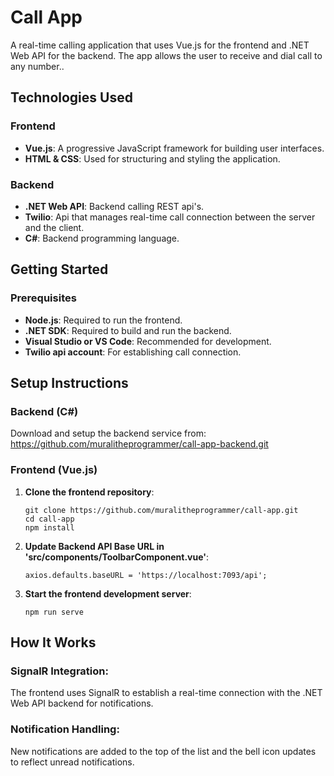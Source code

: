# Call App

A real-time calling application that uses Vue.js for the frontend and .NET Web API for the backend. The app allows the user to receive and dial call to any number..

## Technologies Used
### Frontend
- **Vue.js**: A progressive JavaScript framework for building user interfaces.
- **HTML & CSS**: Used for structuring and styling the application.

### Backend
- **.NET Web API**: Backend calling REST api's.
- **Twilio**: Api that manages real-time call connection between the server and the client.
- **C#**: Backend programming language.

## Getting Started

### Prerequisites
- **Node.js**: Required to run the frontend.
- **.NET SDK**: Required to build and run the backend.
- **Visual Studio or VS Code**: Recommended for development.
- **Twilio api account**: For establishing call connection.

## Setup Instructions

### Backend (C#)
Download and setup the backend service from: https://github.com/muralitheprogrammer/call-app-backend.git


### Frontend (Vue.js)
1. **Clone the frontend repository**:
   ```
   git clone https://github.com/muralitheprogrammer/call-app.git
   cd call-app
   npm install

2. **Update Backend API Base URL in 'src/components/ToolbarComponent.vue'**:
    ```
    axios.defaults.baseURL = 'https://localhost:7093/api';
3. **Start the frontend development server**:
    ```
    npm run serve

## How It Works
### SignalR Integration: 
The frontend uses SignalR to establish a real-time connection with the .NET Web API backend for notifications.
### Notification Handling: 
New notifications are added to the top of the list and the bell icon updates to reflect unread notifications.